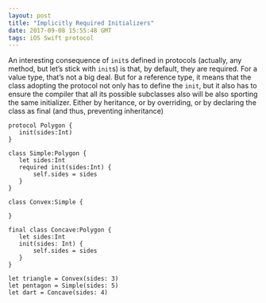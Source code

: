 ```yaml
---
layout: post
title: "Implicitly Required Initializers"
date: 2017-09-08 15:55:48 GMT
tags: iOS Swift protocol
---
```


An interesting consequence of `init`s defined in protocols (actually, any method, but let’s stick with `init`s) is that, by default, they are required. For a value type, that’s not a big deal. But for a reference type, it means that the class adopting the protocol not only has to define the `init`, but it also has to ensure the compiler that all its possible subclasses also will be also sporting the same initializer. Either by heritance, or by overriding, or by declaring the class as final (and thus, preventing inheritance)

```
protocol Polygon {
   init(sides:Int)
}

class Simple:Polygon {
   let sides:Int
   required init(sides:Int) {
       self.sides = sides
   }
}

class Convex:Simple {

}

final class Concave:Polygon {
   let sides:Int
   init(sides: Int) {
       self.sides = sides
   }
}

let triangle = Convex(sides: 3)
let pentagon = Simple(sides: 5)
let dart = Concave(sides: 4)
```